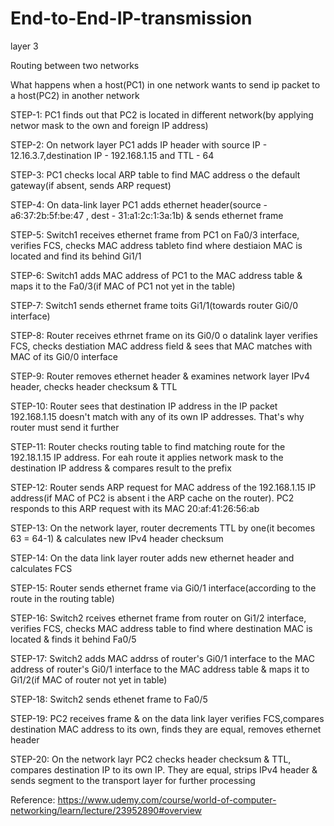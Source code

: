 # End-to-End-IP-transmission
layer 3

Routing between two networks

What happens when a host(PC1) in one network wants to send ip packet to a host(PC2) in another network

STEP-1: PC1 finds out that PC2 is located in different network(by applying networ mask to the own and foreign IP address)

STEP-2: On network layer PC1 adds IP header with source IP - 12.16.3.7,destination IP - 192.168.1.15 and TTL - 64

STEP-3: PC1 checks local ARP table to find MAC address o the default gateway(if absent, sends ARP request)

STEP-4: On data-link layer PC1 adds ethernet header(source - a6:37:2b:5f:be:47 , dest - 31:a1:2c:1:3a:1b) & sends ethernet frame

STEP-5: Switch1 receives ethernet frame from PC1 on Fa0/3 interface, verifies FCS, checks MAC address tableto find where destiaion MAC is located and find its behind Gi1/1

STEP-6: Switch1 adds MAC address of PC1 to the MAC address table & maps it to the Fa0/3(if MAC of PC1 not yet in the table)

STEP-7: Switch1 sends ethernet frame toits Gi1/1(towards router Gi0/0 interface)

STEP-8: Router receives ethrnet frame on its Gi0/0 o datalink layer verifies FCS, checks destiation MAC address field & sees that MAC matches with MAC of its Gi0/0 interface

STEP-9: Router removes ethernet header & examines network layer IPv4 header, checks header checksum & TTL

STEP-10: Router sees that destination IP address in the IP packet 192.168.1.15 doesn't match with any of its own IP addresses. That's why router must send it further

STEP-11: Router checks routing table to find matching route for the 192.18.1.15 IP address. For eah route it applies network mask to the destination IP address & compares result to the prefix

STEP-12: Router sends ARP request for MAC address of the 192.168.1.15 IP address(if MAC of PC2 is absent i the ARP cache on the router). PC2 responds to this ARP request with its MAC 20:af:41:26:56:ab

STEP-13: On the network layer, router decrements TTL by one(it becomes 63 = 64-1) & calculates new IPv4 header checksum

STEP-14: On the data link layer router adds new ethernet header and calculates FCS

STEP-15: Router sends ethernet frame via Gi0/1 interface(according to the route in the routing table)

STEP-16: Switch2 rceives ethernet frame from router on Gi1/2 interface, verifies FCS, checks MAC address table to find where destination MAC is located & finds it behind Fa0/5

STEP-17: Switch2 adds MAC addrss of router's Gi0/1 interface to the MAC address of router's Gi0/1 interface to the MAC address table & maps it to Gi1/2(if MAC of router not yet in table)

STEP-18: Switch2 sends ethenet frame to Fa0/5

STEP-19: PC2 receives frame & on the data link layer verifies FCS,compares destination MAC address to its own, finds they are equal, removes ethernet header 

STEP-20: On the network layr PC2 checks header checksum & TTL, compares destination IP to its own IP. They are equal, strips IPv4 header & sends segment to the transport layer for further processing

Reference: https://www.udemy.com/course/world-of-computer-networking/learn/lecture/23952890#overview
